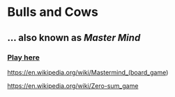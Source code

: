 # Bulls and Cows

## ... also known as _Master Mind_

### [Play here](https://mtraina8.github.io/bulls_and_cows)

<https://en.wikipedia.org/wiki/Mastermind_(board_game>)

<https://en.wikipedia.org/wiki/Zero-sum_game>
